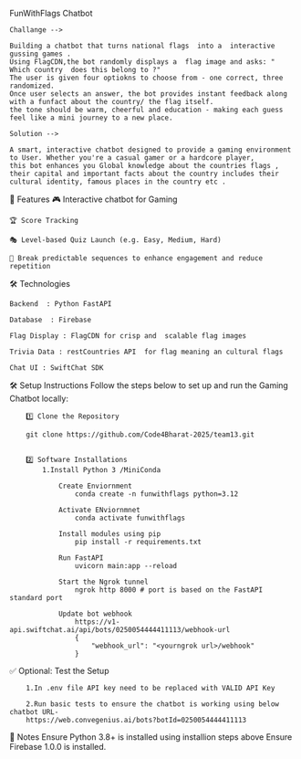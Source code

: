 FunWithFlags Chatbot

    Challange -->

    Building a chatbot that turns national flags  into a  interactive gussing games . 
    Using FlagCDN,the bot randomly displays a  flag image and asks: " Which country  does this belong to ?"
    The user is given four optiokns to choose from - one correct, three randomized.
    Once user selects an answer, the bot provides instant feedback along with a funfact about the country/ the flag itself.
    the tone should be warm, cheerful and education - making each guess feel like a mini journey to a new place.
   
    Solution --> 
          
    A smart, interactive chatbot designed to provide a gaming environment to User. Whether you're a casual gamer or a hardcore player, 
    this bot enhances you Global knowledge about the countries flags , their capital and important facts about the country includes their cultural identity, famous places in the country etc .



🚀 Features
    🎮 Interactive chatbot for Gaming

    🏆 Score Tracking 

    🎭 Level-based Quiz Launch (e.g. Easy, Medium, Hard)

    🔀 Break predictable sequences to enhance engagement and reduce repetition


🛠️ Technologies

    Backend  : Python FastAPI

    Database  : Firebase 

    Flag Display : FlagCDN for crisp and  scalable flag images

    Trivia Data : restCountries API  for flag meaning an cultural flags

    Chat UI : SwiftChat SDK

🛠️ Setup Instructions
Follow the steps below to set up and run the Gaming Chatbot locally:

        1️⃣ Clone the Repository
       
        git clone https://github.com/Code4Bharat-2025/team13.git
        
        
        2️⃣ Software Installations
            1.Install Python 3 /MiniConda

                Create Enviornment
                    conda create -n funwithflags python=3.12

                Activate ENviornmnet
                    conda activate funwithflags

                Install modules using pip
                    pip install -r requirements.txt

                Run FastAPI
                    uvicorn main:app --reload

                Start the Ngrok tunnel
                    ngrok http 8000 # port is based on the FastAPI standard port

                Update bot webhook 
                    https://v1-api.swiftchat.ai/api/bots/0250054444411113/webhook-url
                    {
                        "webhook_url": "<yourngrok url>/webhook"
                    }



        
✅ Optional: Test the Setup

        1.In .env file API key need to be replaced with VALID API Key
        
        2.Run basic tests to ensure the chatbot is working using below chatbot URL-
        https://web.convegenius.ai/bots?botId=0250054444411113

📌 Notes
    Ensure Python 3.8+ is installed using installion steps above 
    Ensure Firebase 1.0.0 is installed.


    

